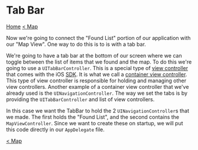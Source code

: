# Tab Bar
[Home](README.md)
[< Map](10-Map.md)

Now we're going to connect the "Found List" portion of our application with our "Map View". One way to do this is to is with a tab bar.

We're going to have a tab bar at the bottom of our screen where we can toggle between the list of items that we found and the map. To do this we're going to use a `UITabBarController`. This is a special type of [view controller]() that comes with the iOS [SDK](). It is what we call a [container view controller](). This type of view controller is responsible for holding and managing other view controllers. Another example of a container view controller that we've already used is the `UINavigationController`. The way we set the tabs is by providing the `UITabBarController` and list of view controllers.

In this case we want the TabBar to hold the 2 `UINavigationController`s that we made. The first holds the "Found List", and the second contains the `MapViewController`. Since we want to create these on startup, we will put this code directly in our `AppDelegate` file.

[< Map](10-Map.md)

